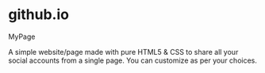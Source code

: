 # github.io
MyPage

A simple website/page made with pure HTML5 & CSS to share all 
your social accounts from a single page.
You can customize as per your choices.
